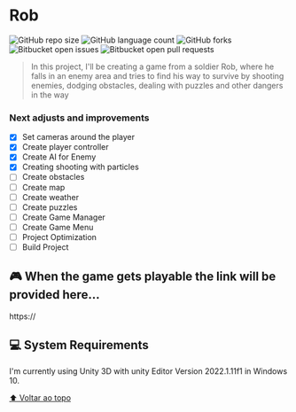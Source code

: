 # Rob

<!---Esses são exemplos. Veja https://shields.io para outras pessoas ou para personalizar este conjunto de escudos. Você pode querer incluir dependências, status do projeto e informações de licença aqui--->

![GitHub repo size](https://img.shields.io/github/repo-size/iuricode/README-template?style=for-the-badge)
![GitHub language count](https://img.shields.io/github/languages/count/iuricode/README-template?style=for-the-badge)
![GitHub forks](https://img.shields.io/github/forks/iuricode/README-template?style=for-the-badge)
![Bitbucket open issues](https://img.shields.io/bitbucket/issues/iuricode/README-template?style=for-the-badge)
![Bitbucket open pull requests](https://img.shields.io/bitbucket/pr-raw/iuricode/README-template?style=for-the-badge)

> In this project, I'll be creating a game from a soldier Rob, where he falls in an enemy area and tries to find his way to survive by shooting enemies, dodging obstacles, dealing with puzzles and other dangers in the way

### Next adjusts and improvements

- [x] Set cameras around the player
- [x] Create player controller
- [x] Create AI for Enemy
- [x] Creating shooting with particles
- [ ] Create obstacles 
- [ ] Create map
- [ ] Create weather 
- [ ] Create puzzles
- [ ] Create Game Manager
- [ ] Create Game Menu
- [ ] Project Optimization
- [ ] Build Project

##  🎮 When the game gets playable the link will be provided here...

https://

## 💻 System Requirements

I'm currently using Unity 3D with unity Editor Version 2022.1.11f1 in Windows 10.

[⬆ Voltar ao topo](#Corona)<br>

